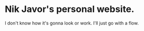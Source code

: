 # Nik Javor's personal website.

I don't know how it's gonna look or work. I'll just go with a flow.
